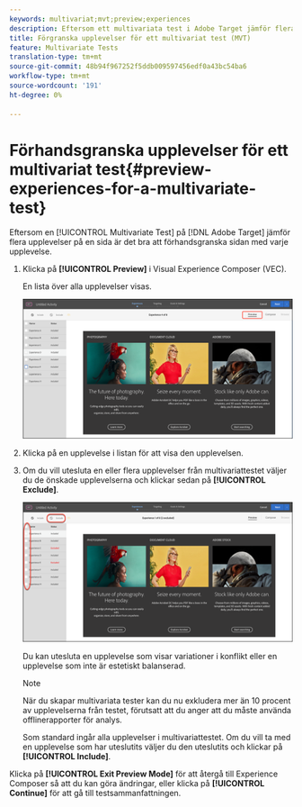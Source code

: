 ```yaml
---
keywords: multivariat;mvt;preview;experiences
description: Eftersom ett multivariata test i Adobe Target jämför flera olika upplevelser på en sida är det bra att förhandsgranska sidan för varje upplevelse.
title: Förgranska upplevelser för ett multivariat test (MVT)
feature: Multivariate Tests
translation-type: tm+mt
source-git-commit: 48b94f967252f5ddb009597456edf0a43bc54ba6
workflow-type: tm+mt
source-wordcount: '191'
ht-degree: 0%

---
```



# Förhandsgranska upplevelser för ett multivariat test{#preview-experiences-for-a-multivariate-test}

Eftersom en [!UICONTROL Multivariate Test] på [!DNL Adobe Target] jämför flera upplevelser på en sida är det bra att förhandsgranska sidan med varje upplevelse.

1. Klicka på **[!UICONTROL Preview]** i Visual Experience Composer (VEC).

   En lista över alla upplevelser visas.

   ![](assets/preview.png)

1. Klicka på en upplevelse i listan för att visa den upplevelsen.

1. Om du vill utesluta en eller flera upplevelser från multivariattestet väljer du de önskade upplevelserna och klickar sedan på **[!UICONTROL Exclude]**.

   ![Exkludera upplevelser](/help/c-activities/c-multivariate-testing/t-create-multivariate-test/assets/preview-mvt-exclude.png)

   Du kan utesluta en upplevelse som visar variationer i konflikt eller en upplevelse som inte är estetiskt balanserad.

   >[!NOTE]
   >
   >När du skapar multivariata tester kan du nu exkludera mer än 10 procent av upplevelserna från testet, förutsatt att du anger att du måste använda offlinerapporter för analys.

   Som standard ingår alla upplevelser i multivariattestet. Om du vill ta med en upplevelse som har uteslutits väljer du den uteslutits och klickar på **[!UICONTROL Include]**.

Klicka på **[!UICONTROL Exit Preview Mode]** för att återgå till Experience Composer så att du kan göra ändringar, eller klicka på **[!UICONTROL Continue]** för att gå till testsammanfattningen.

